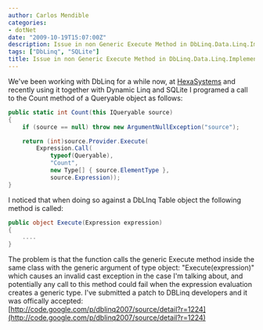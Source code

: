 ```yaml
---
author: Carlos Mendible
categories:
- dotNet
date: "2009-10-19T15:07:00Z"
description: Issue in non Generic Execute Method in DbLinq.Data.Linq.Implementation.QueryProvider
tags: ["DbLinq", "SQLite"]
title: Issue in non Generic Execute Method in DbLinq.Data.Linq.Implementation.QueryProvider
---
```

We've been working with DbLinq for a while now, at [HexaSystems](http://hexasystems.com) and recently using it together with Dynamic Linq and SQLite I programed a call to the Count method of a Queryable object as follows:

``` csharp
public static int Count(this IQueryable source)
{
    if (source == null) throw new ArgumentNullException("source");

    return (int)source.Provider.Execute(
        Expression.Call(
            typeof(Queryable), 
            "Count",
            new Type[] { source.ElementType },
            source.Expression));
}
```

I noticed that when doing so against a DbLInq Table object the following method is called:

``` csharp
public object Execute(Expression expression)
{
    .... 
}
```

The problem is that the function calls the generic Execute method inside the same class with the generic argument of type object: "Execute(expression)" which causes an invalid cast exception in the case I'm talking about, and potentially any call to this method could fail when the expression evaluation creates a generic type. I've submitted a patch to DBLinq developers and it was offically accepted: [http://code.google.com/p/dblinq2007/source/detail?r=1224](http://code.google.com/p/dblinq2007/source/detail?r=1224)